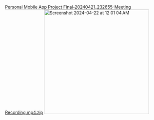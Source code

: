 [Personal Mobile App Project Final-20240421_232655-Meeting Recording.mp4.zip](https://github.com/HarikaChinnala24/ETracker_MobileApp/files/15057474/Personal.Mobile.App.Project.Final-20240421_232655-Meeting.Recording.mp4.zip)
<img width="344" alt="Screenshot 2024-04-22 at 12 01 04 AM" src="https://github.com/HarikaChinnala24/ETracker_MobileApp/assets/167725967/a1bd6274-8e51-49bd-9df4-70dbb2870a65">
